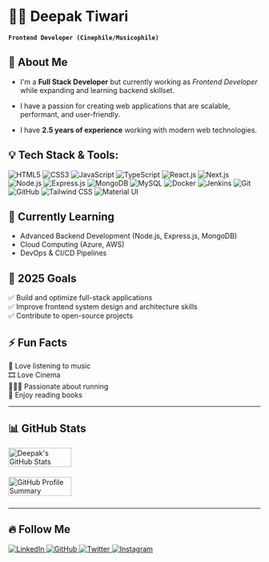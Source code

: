 # 🧑‍💻 Deepak Tiwari 

**`Frontend Developer (Cinephile/Musicophile)`**

## 🚀 About Me

- I'm a **Full Stack Developer** but currently working as _Frontend Developer_ while expanding and learning backend skillset.

- I have a passion for creating web applications that are scalable, performant, and user-friendly.

- I have **2.5 years of experience**  working with modern web technologies.



## 💡 Tech Stack & Tools:

![HTML5](https://img.shields.io/badge/HTML5-E34F26?style=for-the-badge&logo=html5&logoColor=white)
![CSS3](https://img.shields.io/badge/CSS3-1572B6?style=for-the-badge&logo=css3&logoColor=white)
![JavaScript](https://img.shields.io/badge/JavaScript-F7DF1E?style=for-the-badge&logo=javascript&logoColor=black)
![TypeScript](https://img.shields.io/badge/TypeScript-3178C6?style=for-the-badge&logo=typescript&logoColor=white)
![React.js](https://img.shields.io/badge/React-20232A?style=for-the-badge&logo=react&logoColor=61DAFB)
![Next.js](https://img.shields.io/badge/Next.js-000000?style=for-the-badge&logo=next.js&logoColor=white)
![Node.js](https://img.shields.io/badge/Node.js-43853D?style=for-the-badge&logo=node.js&logoColor=white)
![Express.js](https://img.shields.io/badge/Express.js-000000?style=for-the-badge&logo=express&logoColor=white)
![MongoDB](https://img.shields.io/badge/MongoDB-4EA94B?style=for-the-badge&logo=mongodb&logoColor=white)
![MySQL](https://img.shields.io/badge/MySQL-4479A1?style=for-the-badge&logo=mysql&logoColor=white)
![Docker](https://img.shields.io/badge/Docker-2496ED?style=for-the-badge&logo=docker&logoColor=white)
![Jenkins](https://img.shields.io/badge/Jenkins-D24939?style=for-the-badge&logo=jenkins&logoColor=white)
![Git](https://img.shields.io/badge/Git-F05032?style=for-the-badge&logo=git&logoColor=white)
![GitHub](https://img.shields.io/badge/GitHub-181717?style=for-the-badge&logo=github&logoColor=white)
![Tailwind CSS](https://img.shields.io/badge/TailwindCSS-38B2AC?style=for-the-badge&logo=tailwind-css&logoColor=white)
![Material UI](https://img.shields.io/badge/MaterialUI-007FFF?style=for-the-badge&logo=mui&logoColor=white)


## 🌱 Currently Learning
- Advanced Backend Development (Node.js, Express.js, MongoDB)
- Cloud Computing (Azure, AWS)
- DevOps & CI/CD Pipelines

## 🎯 2025 Goals
✅ Build and optimize full-stack applications <br>
✅ Improve frontend system design and architecture skills <br>
✅ Contribute to open-source projects

## ⚡ Fun Facts
🎵 Love listening to music  
🎞️ Love Cinema  
🏃‍♀️‍➡️ Passionate about running  
📖 Enjoy reading books  

---
## 📊 GitHub Stats

<p align="left" style="display: flex; flex-direction: column; gap: 10px;">
  <img src="https://github-readme-stats.vercel.app/api?username=deepak-tiwarrri&show_icons=true&theme=tokyonight&count_private=true" alt="Deepak's GitHub Stats" width="50%" height="auto" style="margin-bottom: 10px;" />
  <img src="https://github-profile-summary-cards.vercel.app/api/cards/profile-details?username=Deepak483&theme=tokyonight" alt="GitHub Profile Summary" width="50%" height="auto" style="margin-bottom: 10px;" />

</p>

---

## 🔥 Follow Me

<p align="left">
  <a href="https://www.linkedin.com/in/deepak-tiwarrri/">
    <img src="https://img.shields.io/badge/LinkedIn-0A66C2?style=flat&logo=linkedin&logoColor=white" alt="LinkedIn" />
  </a>
  <a href="https://github.com/deepak-tiwarrri">
    <img src="https://img.shields.io/badge/GitHub-181717?style=flat&logo=github&logoColor=white" alt="GitHub" />
  </a>
  <a href="https://x.com/deepak_tiwarrri">
    <img src="https://img.shields.io/badge/Twitter-1DA1F2?style=flat&logo=twitter&logoColor=white" alt="Twitter" />
  </a>
  <a href="https://www.instagram.com/deepak_tiwarrri/">
    <img src="https://img.shields.io/badge/Instagram-E4405F?style=flat&logo=instagram&logoColor=white" alt="Instagram" />
  </a>
</p>
